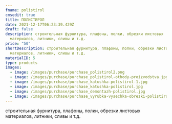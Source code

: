 ```yaml
---
fname: polistirol
cmsedit: true
title: ПОЛИСТИРОЛ
date: 2021-12-17T06:23:39.429Z
draft: false
description: строительная фурнитура, плафоны, полки, обрезки листовых
  материалов, литники, сливы и т.д.
price: "50"
shortDescription: строительная фурнитура, плафоны, полки, обрезки листовых
  материалов, литники, сливы и т.д.
materialID: 5
type: products
images:
  - image: /images/purchase/purchase_polistirol2.png
  - image: /images/purchase/purchase_polistirol-othody-proizvodstva.jpg
  - image: /images/purchase/purchase_katushka-polistirol-1.jpg
  - image: /images/purchase/purchase_katushka-polistirol.jpg
  - image: /images/purchase/purchase_demontazh-polistirol.jpg
  - image: /images/purchase/purchase_vyrubka-vysechka-obrezki-polistirol-listovoj.jpg
---
```

строительная фурнитура, плафоны, полки, обрезки листовых материалов, литники, сливы и т.д.